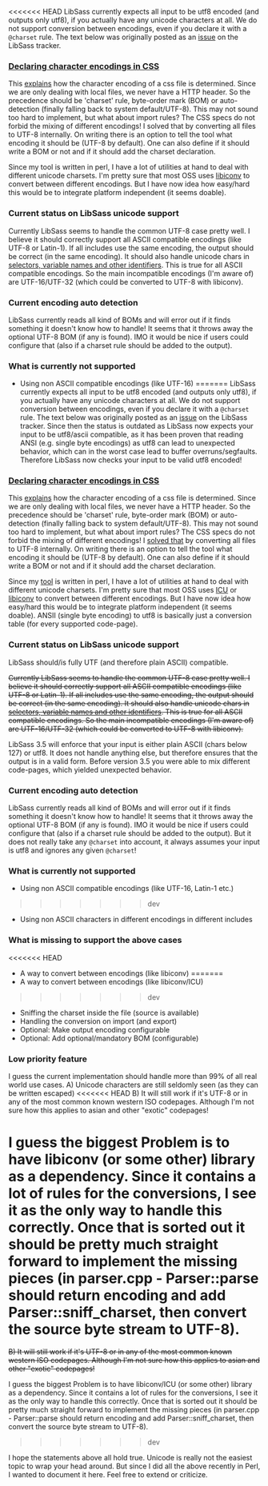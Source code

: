 <<<<<<< HEAD
LibSass currently expects all input to be utf8 encoded (and outputs only utf8), if you actually have any unicode characters at all. We do not support conversion between encodings, even if you declare it with a `@charset` rule. The text below was originally posted as an [issue](https://github.com/sass/libsass/issues/381) on the LibSass tracker.

### [Declaring character encodings in CSS](http://www.w3.org/International/questions/qa-css-charset.en)

This [explains](http://www.w3.org/International/questions/qa-css-charset.en) how the character encoding of a css file is determined. Since we are only dealing with local files, we never have a HTTP header. So the precedence should be 'charset' rule, byte-order mark (BOM) or auto-detection (finally falling back to system default/UTF-8). This may not sound too hard to implement, but what about import rules? The CSS specs do not forbid the mixing of different encodings! I solved that by converting all files to UTF-8 internally. On writing there is an option to tell the tool what encoding it should be (UTF-8 by default). One can also define if it should write a BOM or not and if it should add the charset declaration.

Since my tool is written in perl, I have a lot of utilities at hand to deal with different unicode charsets. I'm pretty sure that most OSS uses [libiconv](https://www.gnu.org/software/libiconv/) to convert between different encodings. But I have now idea how easy/hard this would be to integrate platform independent (it seems doable).

### Current status on LibSass unicode support

Currently LibSass seems to handle the common UTF-8 case pretty well. I believe it should correctly support all ASCII compatible encodings (like UTF-8 or Latin-1). If all includes use the same encoding, the output should be correct (in the same encoding). It should also handle unicode chars in [selectors, variable names and other identifiers](https://github.com/hcatlin/libsass/issues/244#issuecomment-34681227). This is true for all ASCII compatible encodings. So the main incompatible encodings (I'm aware of) are UTF-16/UTF-32 (which could be converted to UTF-8 with libiconv).

### Current encoding auto detection

LibSass currently reads all kind of BOMs and will error out if it finds something it doesn't know how to handle! It seems that it throws away the optional UTF-8 BOM (if any is found). IMO it would be nice if users could configure that (also if a charset rule should be added to the output).

### What is currently not supported

- Using non ASCII compatible encodings (like UTF-16)
=======
LibSass currently expects all input to be utf8 encoded (and outputs only utf8), if you actually have any unicode characters at all. We do not support conversion between encodings, even if you declare it with a `@charset` rule. The text below was originally posted as an [issue](https://github.com/sass/libsass/issues/381) on the LibSass tracker. Since then the status is outdated as LibSass now expects your
input to be utf8/ascii compatible, as it has been proven that reading ANSI (e.g. single byte encodings) as utf8 can lead to unexpected
behavior, which can in the worst case lead to buffer overruns/segfaults. Therefore LibSass now checks your input to be valid utf8 encoded!

### [Declaring character encodings in CSS](http://www.w3.org/International/questions/qa-css-charset.en)

This [explains](http://www.w3.org/International/questions/qa-css-charset.en) how the character encoding of a css file is determined. Since we are only dealing with local files, we never have a HTTP header. So the precedence should be 'charset' rule, byte-order mark (BOM) or auto-detection (finally falling back to system default/UTF-8). This may not sound too hard to implement, but what about import rules? The CSS specs do not forbid the mixing of different encodings! I [solved that](https://github.com/mgreter/webmerge/) by converting all files to UTF-8 internally. On writing there is an option to tell the tool what encoding it should be (UTF-8 by default). One can also define if it should write a BOM or not and if it should add the charset declaration.

Since my [tool]((https://github.com/mgreter/webmerge/)) is written in perl, I have a lot of utilities at hand to deal with different unicode charsets. I'm pretty sure that most OSS uses [ICU](http://site.icu-project.org/) or [libiconv](https://www.gnu.org/software/libiconv/) to convert between different encodings. But I have now idea how easy/hard this would be to integrate platform independent (it seems doable). ANSII (single byte encoding) to utf8 is basically just a conversion table (for every supported code-page).

### Current status on LibSass unicode support

LibSass should/is fully UTF (and therefore plain ASCII) compatible. 

~~Currently LibSass seems to handle the common UTF-8 case pretty well. I believe it should correctly support all ASCII compatible encodings (like UTF-8 or Latin-1). If all includes use the same encoding, the output should be correct (in the same encoding). It should also handle unicode chars in [selectors, variable names and other identifiers](https://github.com/hcatlin/libsass/issues/244#issuecomment-34681227). This is true for all ASCII compatible encodings. So the main incompatible encodings (I'm aware of) are UTF-16/UTF-32 (which could be converted to UTF-8 with libiconv).~~

LibSass 3.5 will enforce that your input is either plain ASCII (chars below 127) or utf8. It does not handle anything else, but therefore ensures that the output is in a valid form. Before version 3.5 you were able to mix different code-pages, which yielded unexpected behavior.

### Current encoding auto detection

LibSass currently reads all kind of BOMs and will error out if it finds something it doesn't know how to handle! It seems that it throws away the optional UTF-8 BOM (if any is found). IMO it would be nice if users could configure that (also if a charset rule should be added to the output). But it does not really take any `@charset` into account, it always assumes your input is utf8 and ignores any given `@charset`!

### What is currently not supported

- Using non ASCII compatible encodings (like UTF-16, Latin-1 etc.)
>>>>>>> dev
- Using non ASCII characters in different encodings in different includes

### What is missing to support the above cases

<<<<<<< HEAD
- A way to convert between encodings (like libiconv)
=======
- A way to convert between encodings (like libiconv/ICU)
>>>>>>> dev
- Sniffing the charset inside the file (source is available)
- Handling the conversion on import (and export)
- Optional: Make output encoding configurable
- Optional: Add optional/mandatory BOM (configurable)

### Low priority feature

I guess the current implementation should handle more than 99% of all real world use cases.
A) Unicode characters are still seldomly seen (as they can be written escaped)
<<<<<<< HEAD
B) It will still work if it's UTF-8 or in any of the most common known western ISO codepages.
Although I'm not sure how this applies to asian and other "exotic" codepages!

I guess the biggest Problem is to have libiconv (or some other) library as a dependency. Since it contains a lot of rules for the conversions, I see it as the only way to handle this correctly. Once that is sorted out it should be pretty much straight forward to implement the missing pieces (in parser.cpp - Parser::parse should return encoding and add Parser::sniff_charset, then convert the source byte stream to UTF-8).
=======
~~B) It will still work if it's UTF-8 or in any of the most common known western ISO codepages.
Although I'm not sure how this applies to asian and other "exotic" codepages!~~

I guess the biggest Problem is to have libiconv/ICU (or some other) library as a dependency. Since it contains a lot of rules for the conversions, I see it as the only way to handle this correctly. Once that is sorted out it should be pretty much straight forward to implement the missing pieces (in parser.cpp - Parser::parse should return encoding and add Parser::sniff_charset, then convert the source byte stream to UTF-8).
>>>>>>> dev

I hope the statements above all hold true. Unicode is really not the easiest topic to wrap your head around. But since I did all the above recently in Perl, I wanted to document it here. Feel free to extend or criticize.
